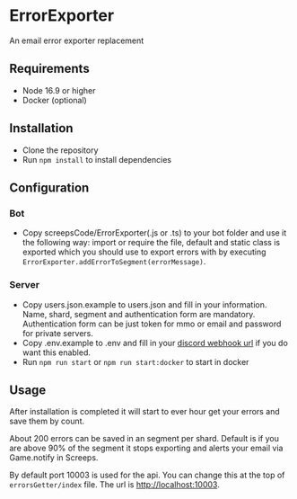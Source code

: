 # ErrorExporter

An email error exporter replacement

## Requirements

- Node 16.9 or higher
- Docker (optional)

## Installation

- Clone the repository
- Run `npm install` to install dependencies

## Configuration

### Bot

- Copy screepsCode/ErrorExporter(.js or .ts) to your bot folder and use it the following way: import or require the file, default and static class is exported which you should use to export errors with by executing `ErrorExporter.addErrorToSegment(errorMessage)`.

### Server

- Copy users.json.example to users.json and fill in your information. Name, shard, segment and authentication form are mandatory. Authentication form can be just token for mmo or email and password for private servers.
- Copy .env.example to .env and fill in your [discord webhook url](https://support.discord.com/hc/en-us/articles/228383668-Intro-to-Webhooks) if you do want this enabled.
- Run `npm run start` or `npm run start:docker` to start in docker

## Usage

After installation is completed it will start to ever hour get your errors and save them by count.

About 200 errors can be saved in an segment per shard. Default is if you are above 90% of the segment it stops exporting and alerts your email via Game.notify in Screeps.

By default port 10003 is used for the api. You can change this at the top of `errorsGetter/index` file. The url is [http://localhost:10003](http://localhost:10003).
